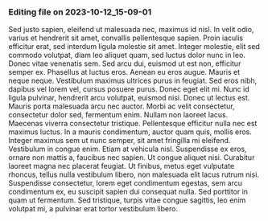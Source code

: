 

### Editing file on 2023-10-12_15-09-01

Sed justo sapien, eleifend ut malesuada nec, maximus id nisl. In velit odio, varius et hendrerit sit amet, convallis pellentesque sapien. Proin iaculis efficitur erat, sed interdum ligula molestie sit amet. Integer molestie, elit sed commodo volutpat, diam leo aliquet quam, sed luctus dolor nunc in leo. Donec vitae venenatis sem. Sed arcu dui, euismod ut est non, efficitur semper ex. Phasellus at luctus eros.
Aenean eu eros augue. Mauris et neque neque. Vestibulum maximus ultrices purus in feugiat. Sed eros nibh, dapibus vel lorem vel, cursus posuere purus. Donec eget elit mi. Nunc id ligula pulvinar, hendrerit arcu volutpat, euismod nisi. Donec ut lectus est. Mauris porta malesuada arcu nec auctor.
Morbi ac velit consectetur, consectetur dolor sed, fermentum enim. Nullam non laoreet lacus. Maecenas viverra consectetur tristique. Pellentesque efficitur nulla nec est maximus luctus. In a mauris condimentum, auctor quam quis, mollis eros. Integer maximus sem ut nunc semper, sit amet fringilla mi eleifend. Vestibulum in congue enim. Etiam at vehicula nisl. Suspendisse ex eros, ornare non mattis a, faucibus nec sapien. Ut congue aliquet nisi. Curabitur laoreet magna nec placerat feugiat. Ut finibus, metus eget vulputate rhoncus, tellus nulla vestibulum libero, non malesuada elit lacus rutrum nisi. Suspendisse consectetur, lorem eget condimentum egestas, sem arcu condimentum ex, eu suscipit sapien dui consequat nulla. Sed porttitor in quam ut fermentum. Sed tristique, turpis vitae congue sagittis, leo enim volutpat mi, a pulvinar erat tortor vestibulum libero.


